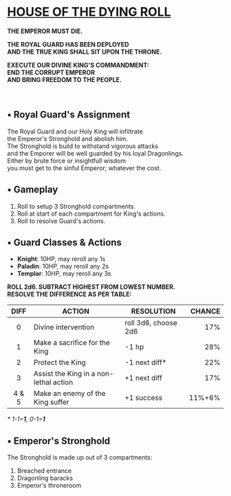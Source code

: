 <!-- <img src="https://raw.githubusercontent.com/roelosaurus/house-of-the-dying-roll/master/cover.jpg" width="425"> -->

# [HOUSE OF THE DYING ROLL](https://raw.githubusercontent.com/roelosaurus/house-of-the-dying-roll/master/cover.jpg)

**THE EMPEROR MUST DIE.**  
  
**THE ROYAL GUARD HAS BEEN DEPLOYED**  
**AND THE TRUE KING SHALL SIT UPON THE THRONE.**  
  
**EXECUTE OUR DIVINE KING'S COMMANDMENT:**  
**END THE CORRUPT EMPEROR**  
**AND BRING FREEDOM TO THE PEOPLE.**  



<br/>



## • Royal Guard's Assignment

The Royal Guard and our Holy King will infiltrate  
the Emperor's Stronghold and abolish him.  
The Stronghold is build to withstand vigorous attacks  
and the Emporer will be well guarded by his loyal Dragonlings.  
Either by brute force or insightfull wisdom  
you must get to the sinful Emperor; whatever the cost.  



## • Gameplay

1. Roll to setup 3 Stronghold compartments.  
2. Roll at start of each compartment for King's actions.  
3. Roll to resolve Guard's actions.



## • Guard Classes & Actions

- **Knight**: 10HP, may reroll any 1s  
- **Paladin**: 10HP, may reroll any 2s  
- **Templar**: 10HP, may reroll any 3s  

**ROLL 2d6. SUBTRACT HIGHEST FROM LOWEST NUMBER.**  
**RESOLVE THE DIFFERENCE AS PER TABLE:**
 
 DIFF |                   ACTION               |    RESOLUTION        | CHANCE
:---: | -------------------------------------- | -------------------  | -----:
  0   | Divine intervention                    | roll 3d6, choose 2d6 |  17%
  1   | Make a sacrifice for the King          | -1 hp                |  28%
  2   | Protect the King                       | -1 next diff*        |  22%
  3   | Assist the King in a non-lethal action | +1 next diff         |  17%
4 & 5 | Make an enemy of the King suffer       | +1 success           | 11%+6% 

*&ast; 1-1=**1**, 0-1=**1***



## • Emperor's Stronghold
 
The Stronghold is made up out of 3 compartments:  
1. Breached entrance  
2. Dragonling baracks  
3. Emperor's throneroom

